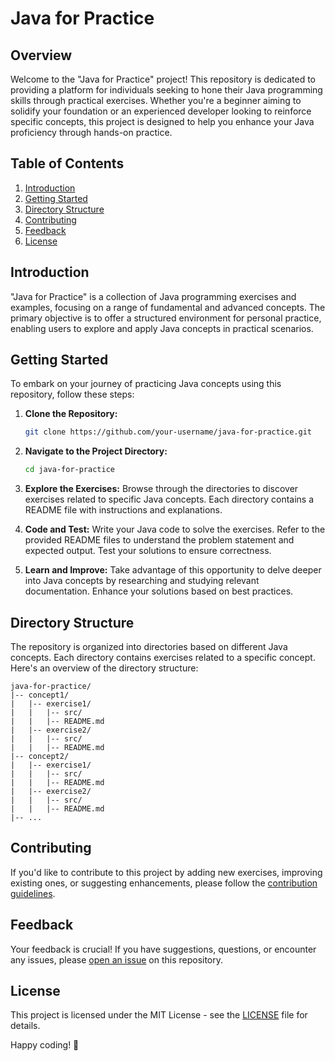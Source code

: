 # Java for Practice

## Overview

Welcome to the "Java for Practice" project! This repository is dedicated to providing a platform for individuals seeking to hone their Java programming skills through practical exercises. Whether you're a beginner aiming to solidify your foundation or an experienced developer looking to reinforce specific concepts, this project is designed to help you enhance your Java proficiency through hands-on practice.

## Table of Contents

1. [Introduction](#introduction)
2. [Getting Started](#getting-started)
3. [Directory Structure](#directory-structure)
4. [Contributing](#contributing)
5. [Feedback](#feedback)
6. [License](#license)

## Introduction

"Java for Practice" is a collection of Java programming exercises and examples, focusing on a range of fundamental and advanced concepts. The primary objective is to offer a structured environment for personal practice, enabling users to explore and apply Java concepts in practical scenarios.

## Getting Started

To embark on your journey of practicing Java concepts using this repository, follow these steps:

1. **Clone the Repository:**
   ```bash
   git clone https://github.com/your-username/java-for-practice.git
   ```

2. **Navigate to the Project Directory:**
   ```bash
   cd java-for-practice
   ```

3. **Explore the Exercises:**
   Browse through the directories to discover exercises related to specific Java concepts. Each directory contains a README file with instructions and explanations.

4. **Code and Test:**
   Write your Java code to solve the exercises. Refer to the provided README files to understand the problem statement and expected output. Test your solutions to ensure correctness.

5. **Learn and Improve:**
   Take advantage of this opportunity to delve deeper into Java concepts by researching and studying relevant documentation. Enhance your solutions based on best practices.

## Directory Structure

The repository is organized into directories based on different Java concepts. Each directory contains exercises related to a specific concept. Here's an overview of the directory structure:

```plaintext
java-for-practice/
|-- concept1/
|   |-- exercise1/
|   |   |-- src/
|   |   |-- README.md
|   |-- exercise2/
|   |   |-- src/
|   |   |-- README.md
|-- concept2/
|   |-- exercise1/
|   |   |-- src/
|   |   |-- README.md
|   |-- exercise2/
|   |   |-- src/
|   |   |-- README.md
|-- ...
```

## Contributing

If you'd like to contribute to this project by adding new exercises, improving existing ones, or suggesting enhancements, please follow the [contribution guidelines](CONTRIBUTING.md).

## Feedback

Your feedback is crucial! If you have suggestions, questions, or encounter any issues, please [open an issue](https://github.com/your-username/java-for-practice/issues) on this repository.

## License

This project is licensed under the MIT License - see the [LICENSE](LICENSE) file for details.

Happy coding! 🚀